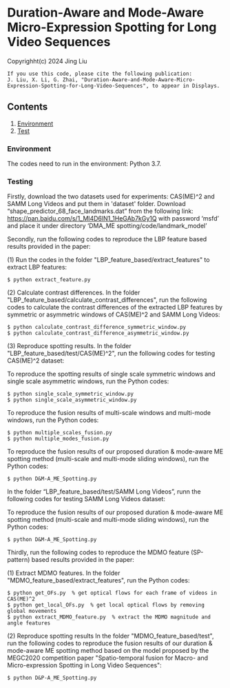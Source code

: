 # Duration-Aware and Mode-Aware Micro-Expression Spotting for Long Video Sequences
Copyrighht(c) 2024 Jing Liu

```
If you use this code, please cite the following publication:
J. Liu, X. Li, G. Zhai, "Duration-Aware-and-Mode-Aware-Micro-Expression-Spotting-for-Long-Video-Sequences", to appear in Displays.
```

## Contents

1. [Environment](#1)
2. [Test](#2)

<h3 id="1">Environment</h3>
The codes need to run in the environment: Python 3.7.

### Testing
Firstly, download the two datasets used for experiments: CAS(ME)^2 and SAMM Long Videos and put them in 'dataset' folder. Download “shape_predictor_68_face_landmarks.dat” from the following link: https://pan.baidu.com/s/1_Ml4D6lN1_1HeGAb7kGy1Q with password ‘msfd’ and place it under directory ‘DMA_ME spotting/code/landmark_model’

Secondly, run the following codes to reproduce the LBP feature based results provided in the paper:

(1) Run the codes in the folder "LBP_feature_based/extract_features" to extract LBP features:
```
$ python extract_feature.py
```
(2) Calculate contrast differences. In the folder "LBP_feature_based/calculate_contrast_differences", run the following codes to calculate the contrast differences of the extracted LBP features by symmetric or asymmetric windows of CAS(ME)^2 and SAMM Long Videos:
```
$ python calculate_contrast_difference_symmetric_window.py  
$ python calculate_contrast_difference_asymmetric_window.py 
```
(3) Reproduce spotting results. 
In the folder "LBP_feature_based/test/CAS(ME)^2", run the following codes for testing CAS(ME)^2 dataset:

To reproduce the spotting results of single scale symmetric windows and single scale asymmetric windows, run the Python codes:
```
$ python single_scale_symmetric_window.py  
$ python single_scale_asymmetric_window.py
```
To reproduce the fusion results of multi-scale windows and multi-mode windows, run the Python codes:
```
$ python multiple_scales_fusion.py  
$ python multiple_modes_fusion.py  
```
To reproduce the fusion results of our proposed duration & mode-aware ME spotting method (multi-scale and multi-mode sliding windows), run the Python codes:
```
$ python D&M-A_ME_Spotting.py  
```

In the folder “LBP_feature_based/test/SAMM Long Videos”, runn the following codes for testing SAMM Long Videos dataset:

To reproduce the fusion results of our proposed duration & mode-aware ME spotting method (multi-scale and multi-mode sliding windows), run the Python codes:
```
$ python D&M-A_ME_Spotting.py 
```

Thirdly, run the following codes to reproduce the MDMO feature (SP-pattern) based results provided in the paper:

(1) Extract MDMO features. 
In the folder "MDMO_feature_based/extract_features", run the Python codes:
```
$ python get_OFs.py  % get optical flows for each frame of videos in CAS(ME)^2
$ python get_local_OFs.py  % get local optical flows by removing global movements
$ python extract_MDMO_feature.py  % extract the MDMO magnitude and angle features
```
(2) Reproduce spotting results
In the folder "MDMO_feature_based/test", run the following codes to reproduce the fusion results of our duration & mode-aware ME spotting method based on the model proposed by the MEGC2020 competition paper "Spatio-temporal fusion for Macro- and Micro-expression Spotting in Long Video Sequences":
```
$ python D&P-A_ME_Spotting.py 
```

